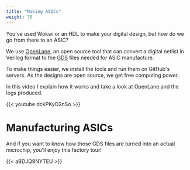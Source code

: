 ```yaml
---
title: "Making ASICs"
weight: 70
---
```


You've used Wokwi or an HDL to make your digital design, but how do we go from there to an ASIC?

We use [OpenLane](https://www.zerotoasiccourse.com/terminology/openlane/), an open source tool that can convert a digital netlist in Verilog format to the [GDS](https://www.zerotoasiccourse.com/terminology/gds2/) files needed for ASIC manufacture.

To make things easier, we install the tools and run them on GitHub's servers. As the designs are open source, we get free computing power.

In this video I explain how it works and take a look at OpenLane and the logs produced.

{{< youtube dckPKyO2nSo >}}

# Manufacturing ASICs

And if you want to know how those GDS files are turned into an actual microchip, you'll enjoy this factory tour!

{{< aBDJQ9NYTEU >}}
